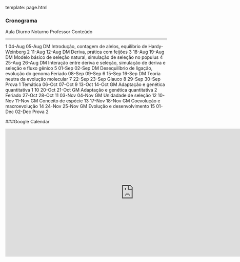 template: page.html

### Cronograma


  Aula       Diurno     Noturno     Professor    Conteúdo
--------    --------   ---------   -----------   -------------------------------------------------------------------------------
1            04-Aug     05-Aug      DM           Introdução, contagem de alelos, equilibrio de Hardy-Weinberg
2            11-Aug     12-Aug      DM           Deriva, prática com feijões
3            18-Aug     19-Aug      DM           Modelo básico de seleção natural, simulação de seleção no populus
4            25-Aug     26-Aug      DM           Interação entre deriva e seleção, simulação de deriva e seleção e fluxo gênico
5            01-Sep     02-Sep      DM           Desequilíbrio de ligação, evolução do genoma
Feriado      08-Sep     09-Sep
6            15-Sep     16-Sep      DM           Teoria neutra da evolução molecular
7            22-Sep     23-Sep      Glauco
8            29-Sep     30-Sep                   Prova 1
Temática     06-Oct     07-Oct
9            13-Oct     14-Oct      GM           Adaptação e genética quantitativa 1
10           20-Oct     21-Oct      GM           Adaptação e genética quantitativa  2
Feriado      27-Oct     28-Oct
11           03-Nov     04-Nov      GM           Unidadade de seleção
12           10-Nov     11-Nov      GM           Conceito de espécie
13           17-Nov     18-Nov      GM           Coevolução e macroevolução
14           24-Nov     25-Nov      GM           Evolução e desenvolvimento
15           01-Dec     02-Dec                   Prova 2

<script>
    $(function () {
        $('tbody tr:nth-child(6)').addClass('feriado');
        $('tbody tr:nth-child(13)').addClass('feriado');
        $('tbody tr:nth-child(10)').addClass('tematica');
        $('tbody tr:nth-child(9)').addClass('prova');
        $('tbody tr:nth-child(18)').addClass('prova');
    });
</script>

###Google Calendar

 <iframe src="https://www.google.com/calendar/embed?title=Bio%20208%20-%20Processos%20Evolutivos&amp;showPrint=0&amp;showTz=0&amp;mode=AGENDA&amp;height=400&amp;wkst=1&amp;bgcolor=%23FFFFFF&amp;src=5agq4u67jo7nl24noqiavmsd6c%40group.calendar.google.com&amp;color=%23875509&amp;src=d3jivrjfvrkbbgejeo3skh6a9o%40group.calendar.google.com&amp;color=%23B1440E&amp;ctz=America%2FSao_Paulo" style=" border-width:0 " width="800" height="400" frameborder="0" scrolling="no"></iframe>
